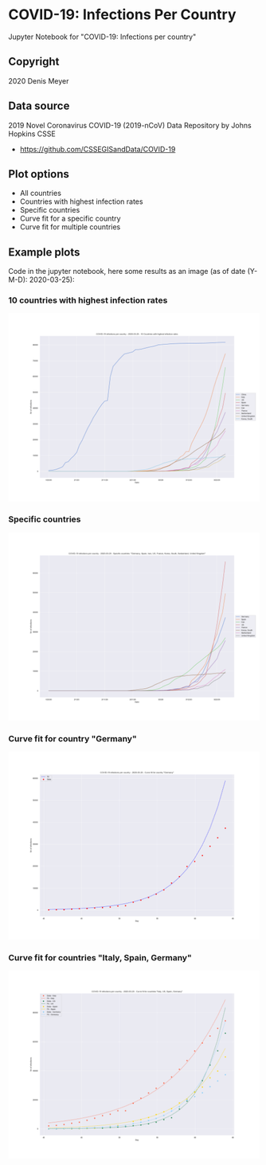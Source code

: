 # COVID-19: Infections Per Country

Jupyter Notebook for "COVID-19: Infections per country"


## Copyright

2020 Denis Meyer


## Data source

2019 Novel Coronavirus COVID-19 (2019-nCoV) Data Repository by Johns Hopkins CSSE

* https://github.com/CSSEGISandData/COVID-19


## Plot options

* All countries
* Countries with highest infection rates
* Specific countries
* Curve fit for a specific country
* Curve fit for multiple countries


## Example plots

Code in the jupyter notebook, here some results as an image (as of date (Y-M-D): 2020-03-25):

### 10 countries with highest infection rates

![](images/2020-03-25/10-Countries-with-highest-infection-rates.png?raw=true)

### Specific countries

![](images/2020-03-25/Specific-Countries-Germany-Spain-Iran-US-France-Korea-South-Switzerland-UnitedKingdom.png?raw=true)

### Curve fit for country "Germany"

![](images/2020-03-25/Curve-Fit-Germany.png?raw=true)

### Curve fit for countries "Italy, Spain, Germany"

![](images/2020-03-25/Curve-Fit-Italy-US-Spain-Germany.png?raw=true)
